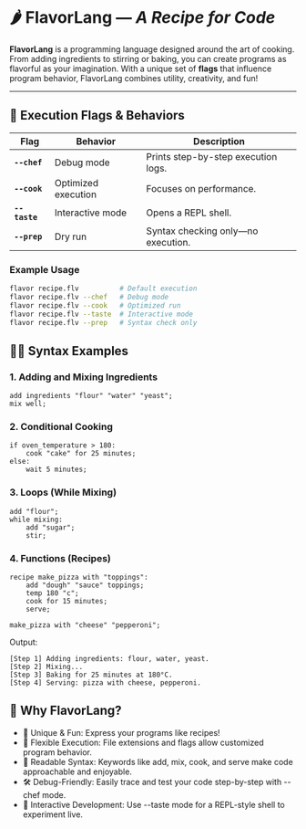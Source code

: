 # 🌶️ **FlavorLang** &mdash; _A Recipe for Code_

**FlavorLang** is a programming language designed around the art of cooking. From adding ingredients to stirring or baking, you can create programs as flavorful as your imagination. With a unique set of **flags** that influence program behavior, FlavorLang combines utility, creativity, and fun!

---

## 🚀 **Execution Flags & Behaviors**

| **Flag**      | **Behavior**        | **Description**                     |
| ------------- | ------------------- | ----------------------------------- |
| **`--chef`**  | Debug mode          | Prints step-by-step execution logs. |
| **`--cook`**  | Optimized execution | Focuses on performance.             |
| **`--taste`** | Interactive mode    | Opens a REPL shell.                 |
| **`--prep`**  | Dry run             | Syntax checking only—no execution.  |

### Example Usage

```bash
flavor recipe.flv          # Default execution
flavor recipe.flv --chef   # Debug mode
flavor recipe.flv --cook   # Optimized run
flavor recipe.flv --taste  # Interactive mode
flavor recipe.flv --prep   # Syntax check only
```

## 🧑‍🍳 Syntax Examples

### 1. Adding and Mixing Ingredients

```
add ingredients "flour" "water" "yeast";
mix well;
```

### 2. Conditional Cooking

```
if oven_temperature > 180:
    cook "cake" for 25 minutes;
else:
    wait 5 minutes;
```

### 3. Loops (While Mixing)

```
add "flour";
while mixing:
    add "sugar";
    stir;
```

### 4. Functions (Recipes)

```
recipe make_pizza with "toppings":
    add "dough" "sauce" toppings;
    temp 180 "c";
    cook for 15 minutes;
    serve;

make_pizza with "cheese" "pepperoni";
```

Output:

```
[Step 1] Adding ingredients: flour, water, yeast.
[Step 2] Mixing...
[Step 3] Baking for 25 minutes at 180°C.
[Step 4] Serving: pizza with cheese, pepperoni.
```

## 🌟 Why FlavorLang?

- 🍴 Unique & Fun: Express your programs like recipes!
- 🔄 Flexible Execution: File extensions and flags allow customized program behavior.
- 🧩 Readable Syntax: Keywords like add, mix, cook, and serve make code approachable and enjoyable.
- 🛠️ Debug-Friendly: Easily trace and test your code step-by-step with --chef mode.
- 🎯 Interactive Development: Use --taste mode for a REPL-style shell to experiment live.
